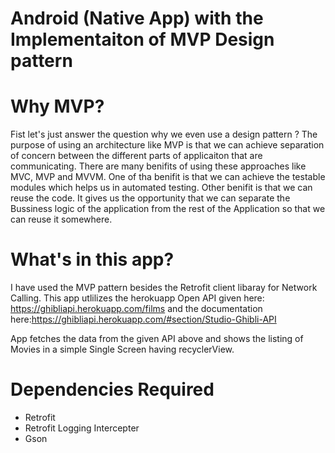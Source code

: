 # Android (Native App) with the Implementaiton of MVP Design pattern


# Why MVP?

Fist let's just answer the question why we even use a design pattern ? 
The purpose of using an architecture like MVP is that we can achieve separation of concern between the different parts of applicaiton that are communicating. There are many benifits of using these approaches like MVC, MVP and MVVM. One of tha benifit is that we can achieve the testable modules which helps us in automated testing. Other benifit is that we can reuse the code. It gives us the opportunity that we can separate the Bussiness logic of the application from the rest of the Application so that we can reuse it somewhere.


# What's in this app?

I have used the MVP pattern besides the Retrofit client libaray for Network Calling.
This app utlilizes the herokuapp Open API given here: https://ghibliapi.herokuapp.com/films and the documentation here:https://ghibliapi.herokuapp.com/#section/Studio-Ghibli-API

App fetches the data from the given API above and shows the listing of Movies in a simple Single Screen having recyclerView.


# Dependencies Required

- Retrofit
- Retrofit Logging Intercepter
- Gson
